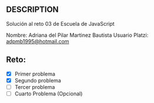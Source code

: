 ## DESCRIPTION

Solución al reto 03 de Escuela de JavaScript

Nombre: Adriana del Pilar Martinez Bautista
Usuario Platzi: adpmb1995@hotmail.com

## Reto:
  - [x] Primer problema
  - [x] Segundo problema
  - [ ] Tercer problema
  - [ ] Cuarto Problema (Opcional)
